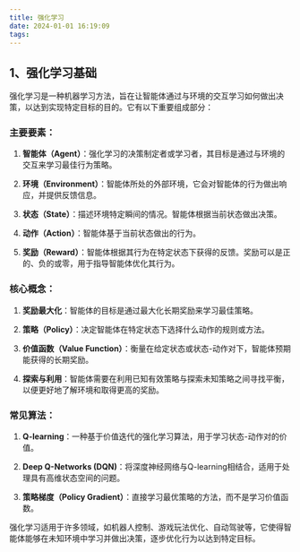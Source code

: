 ```yaml
---
title: 强化学习
date: 2024-01-01 16:19:09
tags:
---
```

## 1、强化学习基础
强化学习是一种机器学习方法，旨在让智能体通过与环境的交互学习如何做出决策，以达到实现特定目标的目的。它有以下重要组成部分：

### 主要要素：

1. **智能体（Agent）**：强化学习的决策制定者或学习者，其目标是通过与环境的交互来学习最佳行为策略。
  
2. **环境（Environment）**：智能体所处的外部环境，它会对智能体的行为做出响应，并提供反馈信息。

3. **状态（State）**：描述环境特定瞬间的情况。智能体根据当前状态做出决策。

4. **动作（Action）**：智能体基于当前状态做出的行为。

5. **奖励（Reward）**：智能体根据其行为在特定状态下获得的反馈。奖励可以是正的、负的或零，用于指导智能体优化其行为。

### 核心概念：

1. **奖励最大化**：智能体的目标是通过最大化长期奖励来学习最佳策略。

2. **策略（Policy）**：决定智能体在特定状态下选择什么动作的规则或方法。

3. **价值函数（Value Function）**：衡量在给定状态或状态-动作对下，智能体预期能获得的长期奖励。

4. **探索与利用**：智能体需要在利用已知有效策略与探索未知策略之间寻找平衡，以便更好地了解环境和取得更高的奖励。

### 常见算法：

1. **Q-learning**：一种基于价值迭代的强化学习算法，用于学习状态-动作对的价值。

2. **Deep Q-Networks (DQN)**：将深度神经网络与Q-learning相结合，适用于处理具有高维状态空间的问题。

3. **策略梯度（Policy Gradient）**：直接学习最优策略的方法，而不是学习价值函数。

强化学习适用于许多领域，如机器人控制、游戏玩法优化、自动驾驶等，它使得智能体能够在未知环境中学习并做出决策，逐步优化行为以达到特定目标。